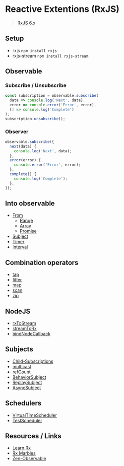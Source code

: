 # Reactive Extentions (RxJS)

> [RxJS 6.x](http://reactivex.io/rxjs)

## Setup

- rxjs `npm install rxjs`
- rxjs-stream `npm install rxjs-stream`

## Observable

### Subscribe / Unsubscribe

```javascript
const subscription = observable.subscribe(
  data => console.log('Next', data),
  error => console.error('Error', error),
  () => console.log('Complete')
);
subscription.unsubscribe();
```

### Observer

```javascript
observable.subscribe({
  next(data) {
    console.log('Next', data);
  },
  error(error) {
    console.error('Error', error);
  },
  complete() {
    console.log('Complete');
  },
});
```

## Into observable

- [From](./EXAMPLES/RXJS/operators.js)
  - [Range](./EXAMPLES/RXJS/operators.js)
  - [Array](./EXAMPLES/RXJS/operators.js)
  - [Promise](./EXAMPLES/RXJS/operators.js)
- [Subject](./EXAMPLES/RXJS/subject.js)
- [Timer](./EXAMPLES/RXJS/operators.js)
- [Interval](./EXAMPLES/RXJS/operators.js)

## Combination operators

- [tap](./EXAMPLES/RXJS/subject.js)
- [filter](./EXAMPLES/RXJS/operators.js)
- [map](./EXAMPLES/RXJS/operators.js)
- [scan](./EXAMPLES/RXJS/operators.js)
- [zip](./EXAMPLES/RXJS/operators.js)

## NodeJS

- [rxToStream](./EXAMPLES/RXJS/node.js)
- [streamToRx](./EXAMPLES/RXJS/node.js)
- [bindNodeCallback](./EXAMPLES/RXJS/node.js)

## Subjects

- [Child-Subscriptions]()
- [multicast]()
- [refCount]()
- [BehaviorSubject]()
- [ReplaySubject]()
- [AsyncSubject]()

## Schedulers

- [VirtualTimeScheduler]()
- [TestScheduler]()

## Resources / Links

- [Learn Rx](https://www.learnrxjs.io)
- [Rx Marbles](http://rxmarbles.com/)
- [Zen-Observable](https://github.com/zenparsing/zen-observable)
